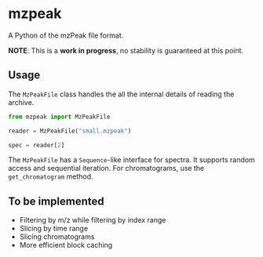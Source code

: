 # mzpeak

A Python of the mzPeak file format.

**NOTE**: This is a **work in progress**, no stability is guaranteed at this point.

## Usage

The `MzPeakFile` class handles the all the internal details of reading the archive.

```python
from mzpeak import MzPeakFile

reader = MzPeakFile("small.mzpeak")

spec = reader[2]
```

The `MzPeakFile` has a `Sequence`-like interface for spectra. It supports random access and sequential iteration.
For chromatograms, use the `get_chromatogram` method.

## To be implemented

- Filtering by m/z while filtering by index range
- Slicing by time range
- Slicing chromatograms
- More efficient block caching